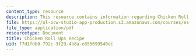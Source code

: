 ```yaml
---
content_type: resource
description: This resource contains information regarding Chicken Roll Ups Recipe.
file: https://ol-ocw-studio-app-production.s3.amazonaws.com/courses/es-s41-speak-italian-with-your-mouth-full-spring-2012/f7d1fdb0792c3f294b8ae855699540ec_MITES_S41S12_recipe_8b.pdf
file_type: application/pdf
resourcetype: Document
title: Chicken Roll Ups Recipe
uid: f7d1fdb0-792c-3f29-4b8a-e855699540ec
---
```

